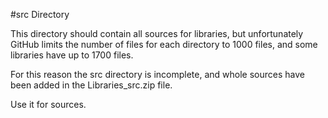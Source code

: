 #src Directory

This directory should contain all sources for libraries, but unfortunately GitHub limits the number of files for each directory to 1000 files, and some libraries have up to 1700 files.

For this reason the src directory is incomplete, and whole sources have been added in the Libraries_src.zip file.

Use it for sources.
